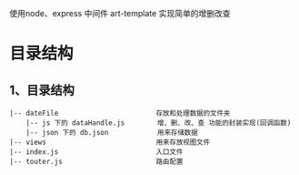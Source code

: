 使用node、express 中间件 art-template 实现简单的增删改查

# 目录结构
## 1、目录结构

```shell
|-- dateFile                        存放和处理数据的文件夹
    |-- js 下的 dataHandle.js        增、删、改、查 功能的封装实现(回调函数)
    |-- json 下的 db.json            用来存储数据                         
|-- views                           用来存放视图文件
|-- index.js					    入口文件
|-- touter.js       				路由配置
```

